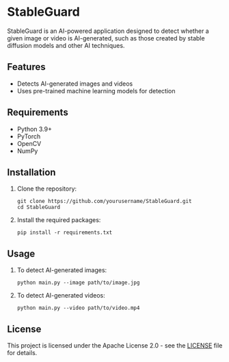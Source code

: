 # StableGuard

StableGuard is an AI-powered application designed to detect whether a given image or video is AI-generated, such as those created by stable diffusion models and other AI techniques.

## Features
- Detects AI-generated images and videos
- Uses pre-trained machine learning models for detection

## Requirements
- Python 3.9+
- PyTorch
- OpenCV
- NumPy

## Installation
1. Clone the repository:
    ```
    git clone https://github.com/yourusername/StableGuard.git
    cd StableGuard
    ```

2. Install the required packages:
    ```
    pip install -r requirements.txt
    ```

## Usage
1. To detect AI-generated images:
    ```
    python main.py --image path/to/image.jpg
    ```

2. To detect AI-generated videos:
    ```
    python main.py --video path/to/video.mp4
    ```

## License
This project is licensed under the Apache License 2.0 - see the [LICENSE](LICENSE) file for details.
